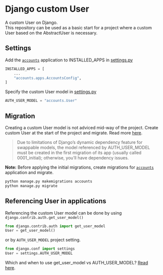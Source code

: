 # Django custom User

A custom User on Django.  
This repository can be used as a basic start for a project where a custom User based on the AbstractUser is necessary.  


## Settings

Add the [`accounts`][accounts] application to INSTALLED_APPS in [settings.py]  

```python
INSTALLED_APPS = [
	...
    "accounts.apps.AccountsConfig",
]
```

Specify the custom User model in [settings.py]  

```python
AUTH_USER_MODEL = "accounts.User"
```

## Migration

Creating a custom User model is not adviced mid-way of the project. Create custom User at the start of the project and migrate. Read more [here](link_01).  

> Due to limitations of Django’s dynamic dependency feature for swappable models, the model referenced by AUTH_USER_MODEL must be created in the first migration of its app (usually called 0001_initial); otherwise, you’ll have dependency issues.

**Note:** Before applying the initial migrations, create migrations for [`accounts`](accounts) application and migrate.  

```sh
python manage.py makemigrations accounts
python manage.py migrate
```

## Referencing User in applications

Referencing the custom User model can be done by using `django.contrib.auth.get_user_model()`

```python
from django.contrib.auth import get_user_model
User = get_user_model()
```

or by `AUTH_USER_MODEL` project setting.

```python
from django.conf import settings
User = settings.AUTH_USER_MODEL
```

Which and when to use get_user_model vs AUTH_USER_MODEL? [Read here](link02).  

[accounts]: ./accounts/
[settings.py]: ./django_custom_user/settings.py

[link01]: https://docs.djangoproject.com/en/3.2/topics/auth/customizing/#changing-to-a-custom-user-model-mid-project
[link02]: https://stackoverflow.com/questions/24629705/django-using-get-user-model-vs-settings-auth-user-model
